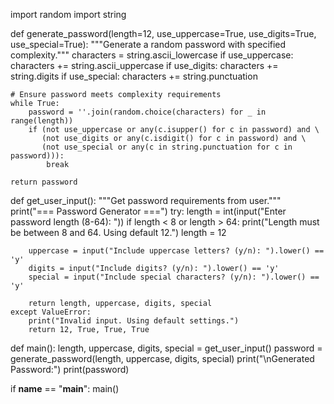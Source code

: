 import random
import string

def generate_password(length=12, use_uppercase=True, use_digits=True, use_special=True):
    """Generate a random password with specified complexity."""
    characters = string.ascii_lowercase
    if use_uppercase:
        characters += string.ascii_uppercase
    if use_digits:
        characters += string.digits
    if use_special:
        characters += string.punctuation
    
    # Ensure password meets complexity requirements
    while True:
        password = ''.join(random.choice(characters) for _ in range(length))
        if (not use_uppercase or any(c.isupper() for c in password) and \
           (not use_digits or any(c.isdigit() for c in password) and \
           (not use_special or any(c in string.punctuation for c in password))):
            break
    
    return password

def get_user_input():
    """Get password requirements from user."""
    print("=== Password Generator ===")
    try:
        length = int(input("Enter password length (8-64): "))
        if length < 8 or length > 64:
            print("Length must be between 8 and 64. Using default 12.")
            length = 12
        
        uppercase = input("Include uppercase letters? (y/n): ").lower() == 'y'
        digits = input("Include digits? (y/n): ").lower() == 'y'
        special = input("Include special characters? (y/n): ").lower() == 'y'
        
        return length, uppercase, digits, special
    except ValueError:
        print("Invalid input. Using default settings.")
        return 12, True, True, True

def main():
    length, uppercase, digits, special = get_user_input()
    password = generate_password(length, uppercase, digits, special)
    print("\nGenerated Password:")
    print(password)

if __name__ == "__main__":
    main()
